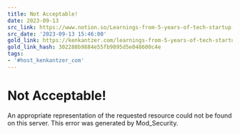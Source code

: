 ```yaml
---
title: Not Acceptable!
date: 2023-09-13
src_link: https://www.notion.so/Learnings-from-5-years-of-tech-startup-code-audits-Ken-Kantzer-s-Blog-6244093334274bb69eb9f3a11ae8c389
src_date: '2023-09-13 15:46:00'
gold_link: https://kenkantzer.com/learnings-from-5-years-of-tech-startup-code-audits/
gold_link_hash: 302288b9884e55fb9895d5e048600c4e
tags:
- '#host_kenkantzer_com'
---
```


Not Acceptable!
===============

An appropriate representation of the requested resource could not be found on this server. This error was generated by Mod\_Security.